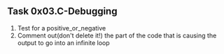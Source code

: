 ## Task 0x03.C-Debugging
  1. Test for a positive_or_negative
  2. Comment out(don't delete it!) the part of the code that is causing the output to go into an infinite loop
